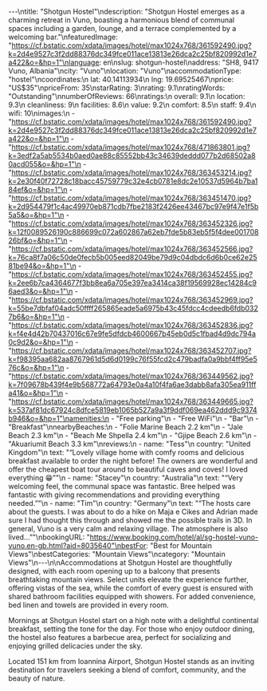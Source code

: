 ---\ntitle: "Shotgun Hostel"\ndescription: "Shotgun Hostel emerges as a charming retreat in Vuno, boasting a harmonious blend of communal spaces including a garden, lounge, and a terrace complemented by a welcoming bar."\nfeaturedImage: "https://cf.bstatic.com/xdata/images/hotel/max1024x768/361592490.jpg?k=2d4e9527c3f2dd88376dc349fce011ace13813e26dca2c25bf820992d1e7a422&o=&hp=1"\nlanguage: en\nslug: shotgun-hostel\naddress: "SH8, 9417 Vuno, Albania"\ncity: "Vuno"\nlocation: "Vuno"\naccommodationType: "hostel"\ncoordinates:\n  lat: 40.14113934\n  lng: 19.69525467\nprice: "US$35"\npriceFrom: 35\nstarRating: 3\nrating: 9.1\nratingWords: "Outstanding"\nnumberOfReviews: 66\nratings:\n  overall: 9.1\n  location: 9.3\n  cleanliness: 9\n  facilities: 8.6\n  value: 9.2\n  comfort: 8.5\n  staff: 9.4\n  wifi: 10\nimages:\n  - "https://cf.bstatic.com/xdata/images/hotel/max1024x768/361592490.jpg?k=2d4e9527c3f2dd88376dc349fce011ace13813e26dca2c25bf820992d1e7a422&o=&hp=1"\n  - "https://cf.bstatic.com/xdata/images/hotel/max1024x768/471863801.jpg?k=3edf2a5ab5534b0aed0ae88c85552bb43c34639deddd077b2d68502a80acd055&o=&hp=1"\n  - "https://cf.bstatic.com/xdata/images/hotel/max1024x768/363453214.jpg?k=2e30f40f72728c18bacc45759779c32e4cb0781e8dc2e10537d5964b7ba184ef&o=&hp=1"\n  - "https://cf.bstatic.com/xdata/images/hotel/max1024x768/363451470.jpg?k=2d954479f1c4ac49970eb871cdb7fbe2183f2426ee43467bc97e9f47e1f5b5a5&o=&hp=1"\n  - "https://cf.bstatic.com/xdata/images/hotel/max1024x768/363452326.jpg?k=12f0089526190c886699c072a602867a62eb7fde5b83eb5f5f4dee00170826bf&o=&hp=1"\n  - "https://cf.bstatic.com/xdata/images/hotel/max1024x768/363452566.jpg?k=76ca8f7a06c50de0fecb5b005eed82049be79d9c04dbdc6d6b0ce62e2581be94&o=&hp=1"\n  - "https://cf.bstatic.com/xdata/images/hotel/max1024x768/363452455.jpg?k=2ee6b7ca4364677f3bb8ea6a705e397ea3414ca38f19569928ec14284c96aed3&o=&hp=1"\n  - "https://cf.bstatic.com/xdata/images/hotel/max1024x768/363452969.jpg?k=55be7dbfaf04adc50ffff265865eade5a6975b43c45fdcc4cdeedb6fdb0327b6&o=&hp=1"\n  - "https://cf.bstatic.com/xdata/images/hotel/max1024x768/363452836.jpg?k=f4e4d42b70437016c67e9fe5dfdcb4600667b45eb0d5c1fbad4d9dc794a0c9d2&o=&hp=1"\n  - "https://cf.bstatic.com/xdata/images/hotel/max1024x768/363452707.jpg?k=f98395aa682aa8767961d5d6d0199c76f55fcd2c479badfa0a9bbf4ff95e576c&o=&hp=1"\n  - "https://cf.bstatic.com/xdata/images/hotel/max1024x768/363449562.jpg?k=7f09678b439f4e9b568772a64793e0a4a10f4fa6ae3dabb8afa305ea911ffa41&o=&hp=1"\n  - "https://cf.bstatic.com/xdata/images/hotel/max1024x768/363449665.jpg?k=537af81dc67924c8dfce5819eb1065b527a9a3f9ddf069ea462ddd9c9374b946&o=&hp=1"\namenities:\n  - "Free parking"\n  - "Free WiFi"\n  - "Bar"\n  - "Breakfast"\nnearbyBeaches:\n  - "Folie Marine Beach 2.2 km"\n  - "Jale Beach 2.3 km"\n  - "Beach Me Shpella 2.4 km"\n  - "Gjipe Beach 2.6 km"\n  - "Akuariumit Beach 3.3 km"\nreviews:\n  - name: "Tess"\n    country: "United Kingdom"\n    text: "“Lovely village home with comfy rooms and delicious breakfast available to order the night before! The owners are wonderful and offer the cheapest boat tour around to beautiful caves and coves! I loved everything 😁”"\n  - name: "Stacey"\n    country: "Australia"\n    text: "“Very welcoming feel, the communal space was fantastic. Bree helped was fantastic with giving recommendations and providing everything needed.”"\n  - name: "Tim"\n    country: "Germany"\n    text: "“The hosts care about the guests. I was about to do a hike on Maja e Cikes and Adrian made sure I had thought this through and showed me the possible trails in 3D. In general, Vuno is a very calm and relaxing village. The atmosphere is also lived...”"\nbookingURL: "https://www.booking.com/hotel/al/sg-hostel-vuno-vuno.en-gb.html?aid=8035640"\nbestFor: "Best for Mountain Views"\nbestCategories: "Mountain Views"\ncategory: "Mountain Views"\n---\n\nAccommodations at Shotgun Hostel are thoughtfully designed, with each room opening up to a balcony that presents breathtaking mountain views. Select units elevate the experience further, offering vistas of the sea, while the comfort of every guest is ensured with shared bathroom facilities equipped with showers. For added convenience, bed linen and towels are provided in every room.

Mornings at Shotgun Hostel start on a high note with a delightful continental breakfast, setting the tone for the day. For those who enjoy outdoor dining, the hostel also features a barbecue area, perfect for socializing and enjoying grilled delicacies under the sky.

Located 151 km from Ioannina Airport, Shotgun Hostel stands as an inviting destination for travelers seeking a blend of comfort, community, and the beauty of nature.